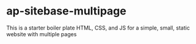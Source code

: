# ap-sitebase-multipage
This is a starter boiler plate HTML, CSS, and JS for a simple, small, static website with multiple pages
